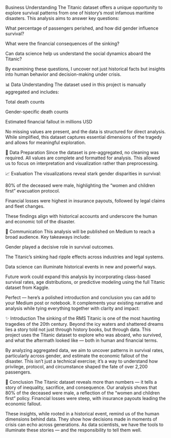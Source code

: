 Business Understanding
The Titanic dataset offers a unique opportunity to explore survival patterns from one of history’s most infamous maritime disasters. This analysis aims to answer key questions:

What percentage of passengers perished, and how did gender influence survival?

What were the financial consequences of the sinking?

Can data science help us understand the social dynamics aboard the Titanic?

By examining these questions, I uncover not just historical facts but insights into human behavior and decision-making under crisis.

📊 Data Understanding
The dataset used in this project is manually aggregated and includes:

Total death counts

Gender-specific death counts

Estimated financial fallout in millions USD

No missing values are present, and the data is structured for direct analysis. While simplified, this dataset captures essential dimensions of the tragedy and allows for meaningful exploration.

🧹 Data Preparation
Since the dataset is pre-aggregated, no cleaning was required. All values are complete and formatted for analysis. This allowed us to focus on interpretation and visualization rather than preprocessing.

📈 Evaluation
The visualizations reveal stark gender disparities in survival:

80% of the deceased were male, highlighting the “women and children first” evacuation protocol.

Financial losses were highest in insurance payouts, followed by legal claims and fleet changes.

These findings align with historical accounts and underscore the human and economic toll of the disaster.

📣 Communication
This analysis will be published on Medium to reach a broad audience. Key takeaways include:

Gender played a decisive role in survival outcomes.

The Titanic’s sinking had ripple effects across industries and legal systems.

Data science can illuminate historical events in new and powerful ways.

Future work could expand this analysis by incorporating class-based survival rates, age distributions, or predictive modeling using the full Titanic dataset from Kaggle.


Perfect — here’s a polished introduction and conclusion you can add to your Medium post or notebook. It complements your existing narrative and analysis while tying everything together with clarity and impact:

✨ Introduction
The sinking of the RMS Titanic is one of the most haunting tragedies of the 20th century. Beyond the icy waters and shattered dreams lies a story told not just through history books, but through data. This project uses the Titanic dataset to explore who was aboard, who survived, and what the aftermath looked like — both in human and financial terms.

By analyzing aggregated data, we aim to uncover patterns in survival rates, particularly across gender, and estimate the economic fallout of the disaster. This isn’t just a technical exercise; it’s a way to understand how privilege, protocol, and circumstance shaped the fate of over 2,200 passengers.

🧠 Conclusion
The Titanic dataset reveals more than numbers — it tells a story of inequality, sacrifice, and consequence. Our analysis shows that 80% of the deceased were male, a reflection of the “women and children first” policy. Financial losses were steep, with insurance payouts leading the economic fallout.

These insights, while rooted in a historical event, remind us of the human dimensions behind data. They show how decisions made in moments of crisis can echo across generations. As data scientists, we have the tools to illuminate these stories — and the responsibility to tell them well.

